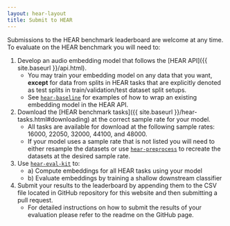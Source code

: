```yaml
---
layout: hear-layout
title: Submit to HEAR
---
```


Submissions to the HEAR benchmark leaderboard are welcome at any time. To evaluate on 
the HEAR benchmark you will need to:

1. Develop an audio embedding model that follows the [HEAR API]({{ site.baseurl }}/api.html).
      * You may train your embedding model on any data that you want, **except** for data from 
        splits in HEAR tasks that are explicitly denoted as test splits in train/validation/test 
        dataset split setups. 
      * See [`hear-baseline`](https://github.com/neuralaudio/hear-baseline) 
        for examples of how to wrap an existing embedding model in the HEAR API.
2. Download the [HEAR benchmark tasks]({{ site.baseurl }}/hear-tasks.html#downloading) 
   at the correct sample rate for your model.
    * All tasks are available for download at the following sample rates: 16000, 22050, 32000, 44100, and 48000. 
    * If your model uses a sample rate that is not listed you will need to either resample the datasets or use
      [`hear-preprocess`](https://github.com/neuralaudio/hear-preprocess) to recreate the 
      datasets at the desired sample rate.
3. Use [`hear-eval-kit`](https://github.com/neuralaudio/hear-eval-kit/) to:
      * a) Compute embeddings for all HEAR tasks using your model
      * b) Evaluate embeddings by training a shallow downstream classifier
4. Submit your results to the leaderboard by appending them to the CSV file located in 
   GitHub repository for this website and then submitting a pull request. 
    * For detailed instructions on how to submit the results of your evaluation 
      please refer to the readme on the GitHub page.

